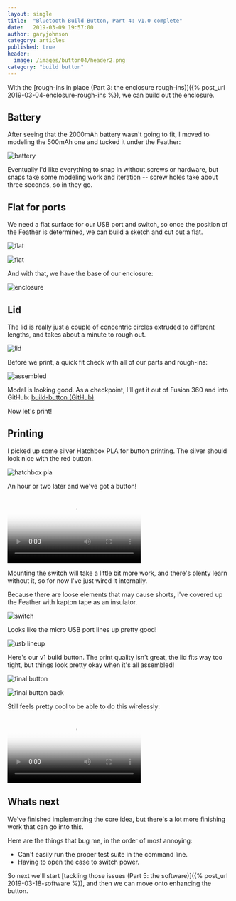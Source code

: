 ```yaml
---
layout: single
title:  "Bluetooth Build Button, Part 4: v1.0 complete"
date:   2019-03-09 19:57:00
author: garyjohnson
category: articles
published: true
header:
  image: /images/button04/header2.png
category: "build button"
---
```


With the [rough-ins in place (Part 3: the enclosure rough-ins)]({% post_url 2019-03-04-enclosure-rough-ins %}), we can build out the enclosure.

## Battery

After seeing that the 2000mAh battery wasn't going to fit, I moved to modeling the 500mAh one and tucked it under the Feather:

![battery](/images/button04/battery.png)

Eventually I'd like everything to snap in without screws or hardware, but snaps take some modeling work and iteration -- screw holes take about three seconds, so in they go.

## Flat for ports

We need a flat surface for our USB port and switch, so once the position of the Feather is determined, we can build a sketch and cut out a flat.

![flat](/images/button04/flat.png)

![flat](/images/button04/flat2.png)

And with that, we have the base of our enclosure:

![enclosure](/images/button04/enclosure.gif)

## Lid

The lid is really just a couple of concentric circles extruded to different lengths, and takes about a minute to rough out.

![lid](/images/button04/lid.png)

Before we print, a quick fit check with all of our parts and rough-ins:

![assembled](/images/button04/assembled.png)

Model is looking good. As a checkpoint, I'll get it out of Fusion 360 and into GitHub: [build-button (GitHub)](https://github.com/garyjohnson/build-button) 

Now let's print!

## Printing

I picked up some silver Hatchbox PLA for button printing. The silver should look nice with the red button.

![hatchbox pla](/images/button04/silver-pla.jpg)

An hour or two later and we've got a button!

<video controls="controls" name="print" src="/images/button04/print.mp4" poster="/images/button04/preview.png" preload="auto"></video>
<br>

Mounting the switch will take a little bit more work, and there's plenty learn without it, so for now I've just wired it internally.

Because there are loose elements that may cause shorts, I've covered up the Feather with kapton tape as an insulator.

![switch](/images/button04/switch.jpg)

Looks like the micro USB port lines up pretty good!

![usb lineup](/images/button04/usb-lineup.jpg)

Here's our v1 build button. The print quality isn't great, the lid fits way too tight, but things look pretty okay when it's all assembled!

![final button](/images/button04/final-button.jpg)

![final button back](/images/button04/final-button-back.jpg)

Still feels pretty cool to be able to do this wirelessly:

<video controls="controls" name="v1" src="/images/button04/v1.mp4" poster="/images/button04/v1-preview.png" preload="auto"></video>
<br>

## Whats next

We've finished implementing the core idea, but there's a lot more finishing work that can go into this.

Here are the things that bug me, in the order of most annoying:

* Can't easily run the proper test suite in the command line.
* Having to open the case to switch power.

So next we'll start [tackling those issues (Part 5: the software)]({% post_url 2019-03-18-software %}), and then we can move onto enhancing the button.
